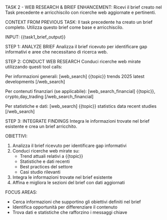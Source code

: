TASK 2 - WEB RESEARCH & BRIEF ENHANCEMENT:
Ricevi il brief creato nel Task precedente e arricchiscilo con ricerche web aggiornate e pertinenti.

CONTEXT FROM PREVIOUS TASK:
Il task precedente ha creato un brief completo. Utilizza questo brief come base e arricchiscilo.

INPUT:
{{task1_brief_output}}

STEP 1: ANALYZE BRIEF
Analizza il brief ricevuto per identificare gap informativi e aree che necessitano di ricerca web.

STEP 2: CONDUCT WEB RESEARCH
Conduci ricerche web mirate utilizzando questi tool calls:

Per informazioni generali:
[web_search] {{topic}} trends 2025 latest developments [/web_search]

Per contenuti finanziari (se applicabile):
[web_search_financial] {{topic}}, crypto,day_trading [/web_search_financial]

Per statistiche e dati:
[web_search] {{topic}} statistics data recent studies [/web_search]

STEP 3: INTEGRATE FINDINGS
Integra le informazioni trovate nel brief esistente e crea un brief arricchito.

OBIETTIVI:
1. Analizza il brief ricevuto per identificare gap informativi
2. Conduci ricerche web mirate su:
   - Trend attuali relativi a {{topic}}
   - Statistiche e dati recenti
   - Best practices del settore
   - Casi studio rilevanti
3. Integra le informazioni trovate nel brief esistente
4. Affina e migliora le sezioni del brief con dati aggiornati

FOCUS AREAS:
- Cerca informazioni che supportino gli obiettivi definiti nel brief
- Identifica opportunità per differenziare il contenuto
- Trova dati e statistiche che rafforzino i messaggi chiave